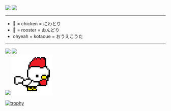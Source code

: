 <p>
  <a href="http://twitter.com/kotaoue"><img src="https://img.shields.io/badge/Twitter-1DA1F2?style=for-the-badge&logo=twitter&logoColor=white" /></a>
  <a href="https://www.facebook.com/kotaoue"><img src="https://img.shields.io/badge/Facebook-1877F2?style=for-the-badge&logo=facebook&logoColor=white" /></a>
</p>

--- 

* 🐔 = chicken = にわとり
* 🐓 = rooster = おんどり
* ohyeah = kotaoue = おうえこうた

---
<p>
<a href="https://github.com/kotaoue"><img height="140px" src="https://github-readme-stats.vercel.app/api?username=kotaoue&show_icons=true&theme=apprentice" /></a>
<a href="https://github.com/kotaoue"><img height="140px" src="https://github-readme-stats.vercel.app/api/top-langs/?username=kotaoue&layout=compact&theme=apprentice" /></a><br />
<a href="https://wakatime.com/@kotaoue"><img src="https://github-readme-stats.vercel.app/api/wakatime?username=kotaoue&layout=compact&theme=apprentice" /></a>
<img width="128px" src="./images/ohyeah.png">
</p>

[![trophy](https://github-profile-trophy.vercel.app/?username=kotaoue&theme=apprentice&column=7)](https://github.com/ryo-ma/github-profile-trophy)

